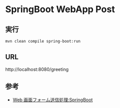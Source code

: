 # SpringBoot WebApp Post

## 実行

``` bash
mvn clean compile spring-boot:run
```

## URL

http://localhost:8080/greeting

## 参考

- [Web 画面フォーム送信処理:SpringBoot](https://spring.pleiades.io/guides/gs/handling-form-submission/)